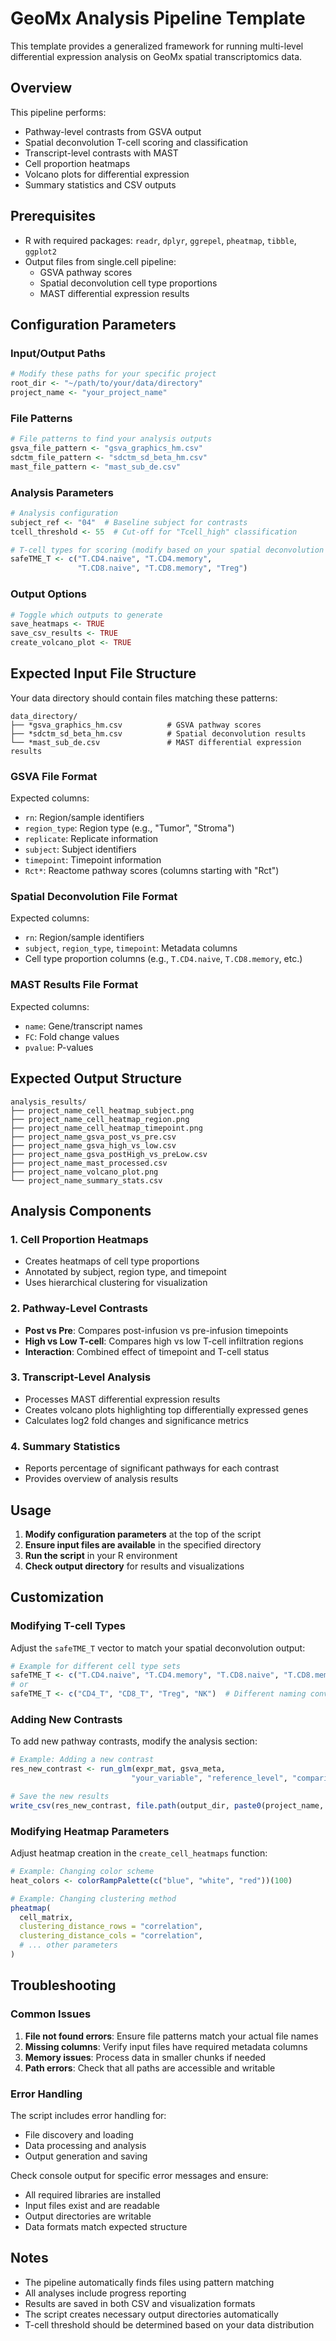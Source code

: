 # GeoMx Analysis Pipeline Template

This template provides a generalized framework for running multi-level differential expression analysis on GeoMx spatial transcriptomics data.

## Overview

This pipeline performs:
- Pathway-level contrasts from GSVA output
- Spatial deconvolution T-cell scoring and classification
- Transcript-level contrasts with MAST
- Cell proportion heatmaps
- Volcano plots for differential expression
- Summary statistics and CSV outputs

## Prerequisites

- R with required packages: `readr`, `dplyr`, `ggrepel`, `pheatmap`, `tibble`, `ggplot2`
- Output files from single.cell pipeline:
  - GSVA pathway scores
  - Spatial deconvolution cell type proportions
  - MAST differential expression results

## Configuration Parameters

### Input/Output Paths
```r
# Modify these paths for your specific project
root_dir <- "~/path/to/your/data/directory"
project_name <- "your_project_name"
```

### File Patterns
```r
# File patterns to find your analysis outputs
gsva_file_pattern <- "gsva_graphics_hm.csv"
sdctm_file_pattern <- "sdctm_sd_beta_hm.csv"
mast_file_pattern <- "mast_sub_de.csv"
```

### Analysis Parameters
```r
# Analysis configuration
subject_ref <- "04"  # Baseline subject for contrasts
tcell_threshold <- 55  # Cut-off for "Tcell_high" classification

# T-cell types for scoring (modify based on your spatial deconvolution output)
safeTME_T <- c("T.CD4.naive", "T.CD4.memory",
               "T.CD8.naive", "T.CD8.memory", "Treg")
```

### Output Options
```r
# Toggle which outputs to generate
save_heatmaps <- TRUE
save_csv_results <- TRUE
create_volcano_plot <- TRUE
```

## Expected Input File Structure

Your data directory should contain files matching these patterns:

```
data_directory/
├── *gsva_graphics_hm.csv          # GSVA pathway scores
├── *sdctm_sd_beta_hm.csv          # Spatial deconvolution results
└── *mast_sub_de.csv               # MAST differential expression results
```

### GSVA File Format
Expected columns:
- `rn`: Region/sample identifiers
- `region_type`: Region type (e.g., "Tumor", "Stroma")
- `replicate`: Replicate information
- `subject`: Subject identifiers
- `timepoint`: Timepoint information
- `Rct*`: Reactome pathway scores (columns starting with "Rct")

### Spatial Deconvolution File Format
Expected columns:
- `rn`: Region/sample identifiers
- `subject`, `region_type`, `timepoint`: Metadata columns
- Cell type proportion columns (e.g., `T.CD4.naive`, `T.CD8.memory`, etc.)

### MAST Results File Format
Expected columns:
- `name`: Gene/transcript names
- `FC`: Fold change values
- `pvalue`: P-values

## Expected Output Structure

```
analysis_results/
├── project_name_cell_heatmap_subject.png
├── project_name_cell_heatmap_region.png
├── project_name_cell_heatmap_timepoint.png
├── project_name_gsva_post_vs_pre.csv
├── project_name_gsva_high_vs_low.csv
├── project_name_gsva_postHigh_vs_preLow.csv
├── project_name_mast_processed.csv
├── project_name_volcano_plot.png
└── project_name_summary_stats.csv
```

## Analysis Components

### 1. Cell Proportion Heatmaps
- Creates heatmaps of cell type proportions
- Annotated by subject, region type, and timepoint
- Uses hierarchical clustering for visualization

### 2. Pathway-Level Contrasts
- **Post vs Pre**: Compares post-infusion vs pre-infusion timepoints
- **High vs Low T-cell**: Compares high vs low T-cell infiltration regions
- **Interaction**: Combined effect of timepoint and T-cell status

### 3. Transcript-Level Analysis
- Processes MAST differential expression results
- Creates volcano plots highlighting top differentially expressed genes
- Calculates log2 fold changes and significance metrics

### 4. Summary Statistics
- Reports percentage of significant pathways for each contrast
- Provides overview of analysis results

## Usage

1. **Modify configuration parameters** at the top of the script
2. **Ensure input files are available** in the specified directory
3. **Run the script** in your R environment
4. **Check output directory** for results and visualizations

## Customization

### Modifying T-cell Types
Adjust the `safeTME_T` vector to match your spatial deconvolution output:

```r
# Example for different cell type sets
safeTME_T <- c("T.CD4.naive", "T.CD4.memory", "T.CD8.naive", "T.CD8.memory", "Treg")
# or
safeTME_T <- c("CD4_T", "CD8_T", "Treg", "NK")  # Different naming convention
```

### Adding New Contrasts
To add new pathway contrasts, modify the analysis section:

```r
# Example: Adding a new contrast
res_new_contrast <- run_glm(expr_mat, gsva_meta,
                           "your_variable", "reference_level", "comparison_level")

# Save the new results
write_csv(res_new_contrast, file.path(output_dir, paste0(project_name, "_new_contrast.csv")))
```

### Modifying Heatmap Parameters
Adjust heatmap creation in the `create_cell_heatmaps` function:

```r
# Example: Changing color scheme
heat_colors <- colorRampPalette(c("blue", "white", "red"))(100)

# Example: Changing clustering method
pheatmap(
  cell_matrix,
  clustering_distance_rows = "correlation",
  clustering_distance_cols = "correlation",
  # ... other parameters
)
```

## Troubleshooting

### Common Issues

1. **File not found errors**: Ensure file patterns match your actual file names
2. **Missing columns**: Verify input files have required metadata columns
3. **Memory issues**: Process data in smaller chunks if needed
4. **Path errors**: Check that all paths are accessible and writable

### Error Handling

The script includes error handling for:
- File discovery and loading
- Data processing and analysis
- Output generation and saving

Check console output for specific error messages and ensure:
- All required libraries are installed
- Input files exist and are readable
- Output directories are writable
- Data formats match expected structure

## Notes

- The pipeline automatically finds files using pattern matching
- All analyses include progress reporting
- Results are saved in both CSV and visualization formats
- The script creates necessary output directories automatically
- T-cell threshold should be determined based on your data distribution 